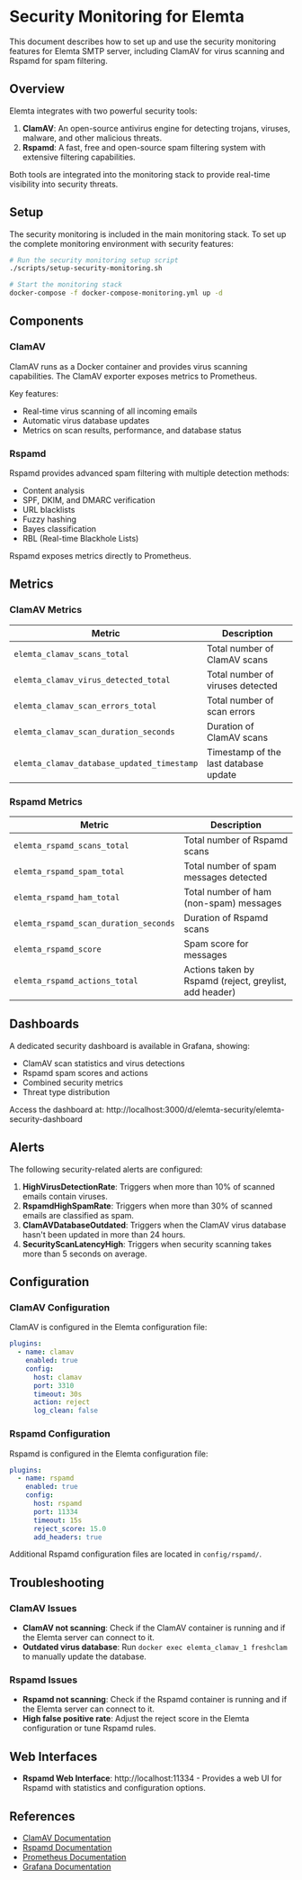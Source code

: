 # Security Monitoring for Elemta

This document describes how to set up and use the security monitoring features for Elemta SMTP server, including ClamAV for virus scanning and Rspamd for spam filtering.

## Overview

Elemta integrates with two powerful security tools:

1. **ClamAV**: An open-source antivirus engine for detecting trojans, viruses, malware, and other malicious threats.
2. **Rspamd**: A fast, free and open-source spam filtering system with extensive filtering capabilities.

Both tools are integrated into the monitoring stack to provide real-time visibility into security threats.

## Setup

The security monitoring is included in the main monitoring stack. To set up the complete monitoring environment with security features:

```bash
# Run the security monitoring setup script
./scripts/setup-security-monitoring.sh

# Start the monitoring stack
docker-compose -f docker-compose-monitoring.yml up -d
```

## Components

### ClamAV

ClamAV runs as a Docker container and provides virus scanning capabilities. The ClamAV exporter exposes metrics to Prometheus.

Key features:
- Real-time virus scanning of all incoming emails
- Automatic virus database updates
- Metrics on scan results, performance, and database status

### Rspamd

Rspamd provides advanced spam filtering with multiple detection methods:

- Content analysis
- SPF, DKIM, and DMARC verification
- URL blacklists
- Fuzzy hashing
- Bayes classification
- RBL (Real-time Blackhole Lists)

Rspamd exposes metrics directly to Prometheus.

## Metrics

### ClamAV Metrics

| Metric | Description |
|--------|-------------|
| `elemta_clamav_scans_total` | Total number of ClamAV scans |
| `elemta_clamav_virus_detected_total` | Total number of viruses detected |
| `elemta_clamav_scan_errors_total` | Total number of scan errors |
| `elemta_clamav_scan_duration_seconds` | Duration of ClamAV scans |
| `elemta_clamav_database_updated_timestamp` | Timestamp of the last database update |

### Rspamd Metrics

| Metric | Description |
|--------|-------------|
| `elemta_rspamd_scans_total` | Total number of Rspamd scans |
| `elemta_rspamd_spam_total` | Total number of spam messages detected |
| `elemta_rspamd_ham_total` | Total number of ham (non-spam) messages |
| `elemta_rspamd_scan_duration_seconds` | Duration of Rspamd scans |
| `elemta_rspamd_score` | Spam score for messages |
| `elemta_rspamd_actions_total` | Actions taken by Rspamd (reject, greylist, add header) |

## Dashboards

A dedicated security dashboard is available in Grafana, showing:

- ClamAV scan statistics and virus detections
- Rspamd spam scores and actions
- Combined security metrics
- Threat type distribution

Access the dashboard at: http://localhost:3000/d/elemta-security/elemta-security-dashboard

## Alerts

The following security-related alerts are configured:

1. **HighVirusDetectionRate**: Triggers when more than 10% of scanned emails contain viruses.
2. **RspamdHighSpamRate**: Triggers when more than 30% of scanned emails are classified as spam.
3. **ClamAVDatabaseOutdated**: Triggers when the ClamAV virus database hasn't been updated in more than 24 hours.
4. **SecurityScanLatencyHigh**: Triggers when security scanning takes more than 5 seconds on average.

## Configuration

### ClamAV Configuration

ClamAV is configured in the Elemta configuration file:

```yaml
plugins:
  - name: clamav
    enabled: true
    config:
      host: clamav
      port: 3310
      timeout: 30s
      action: reject
      log_clean: false
```

### Rspamd Configuration

Rspamd is configured in the Elemta configuration file:

```yaml
plugins:
  - name: rspamd
    enabled: true
    config:
      host: rspamd
      port: 11334
      timeout: 15s
      reject_score: 15.0
      add_headers: true
```

Additional Rspamd configuration files are located in `config/rspamd/`.

## Troubleshooting

### ClamAV Issues

- **ClamAV not scanning**: Check if the ClamAV container is running and if the Elemta server can connect to it.
- **Outdated virus database**: Run `docker exec elemta_clamav_1 freshclam` to manually update the database.

### Rspamd Issues

- **Rspamd not scanning**: Check if the Rspamd container is running and if the Elemta server can connect to it.
- **High false positive rate**: Adjust the reject score in the Elemta configuration or tune Rspamd rules.

## Web Interfaces

- **Rspamd Web Interface**: http://localhost:11334 - Provides a web UI for Rspamd with statistics and configuration options.

## References

- [ClamAV Documentation](https://www.clamav.net/documents/clam-antivirus-user-manual)
- [Rspamd Documentation](https://rspamd.com/doc/index.html)
- [Prometheus Documentation](https://prometheus.io/docs/introduction/overview/)
- [Grafana Documentation](https://grafana.com/docs/) 